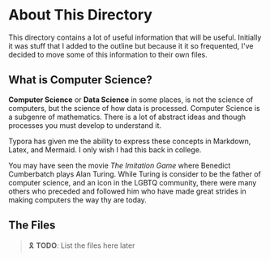 # About This Directory

This directory contains a lot of useful information that will be useful. Initially it was stuff that I added to the outline but because it it so frequented, I've decided to move some of this information to their own files.

## What is Computer Science?

**Computer Science** or **Data Science** in some places, is not the science of computers, but the science of how data is processed.  Computer Science is a subgenre of mathematics. There is a lot of abstract ideas and though processes you must develop to understand it.

Typora has given me the ability to express these concepts in Markdown, Latex, and Mermaid. I only wish I had this back in college.

You may have seen the movie *The Imitation Game* where Benedict Cumberbatch plays Alan Turing. While Turing is consider to be the father of computer science, and an icon in the LGBTQ community, there were many others who preceded and followed him who have made great strides in making computers the way thy are today.

## The Files

> :reminder_ribbon: **TODO**: List the files here later

